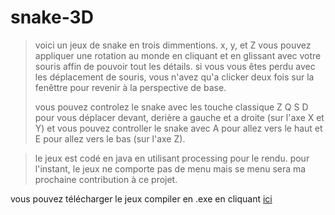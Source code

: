 # snake-3D
> voici un jeux de snake en trois dimmentions.
> x, y, et Z
> vous pouvez appliquer une rotation au monde en cliquant et en glissant avec votre souris affin de pouvoir tout les détails.
> si vous vous êtes perdu avec les déplacement de souris, vous n'avez qu'a clicker deux fois sur la fenêttre pour revenir à la perspective de base.
>
> vous pouvez controlez le snake avec les touche classique Z Q S D pour vous déplacer devant, derière a gauche et a droite (sur l'axe X et Y)
> et vous pouvez controller le snake avec A pour allez vers le haut et E pour allez vers le bas (sur l'axe Z).

> le jeux est codé en java en utilisant processing pour le rendu. 
> pour l'instant, le jeux ne comporte pas de menu mais se menu sera ma prochaine contribution à ce projet.


vous pouvez télécharger le jeux compiler en .exe en cliquant [ici](https://ludovic.go.yj.fr/portfolio/snake_3d.rar)
